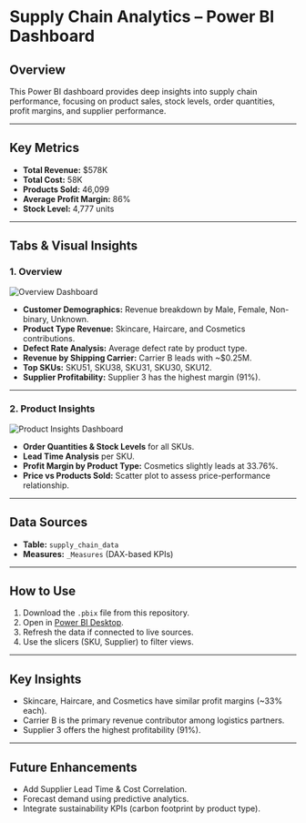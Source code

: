# Supply Chain Analytics – Power BI Dashboard

## Overview
This Power BI dashboard provides deep insights into supply chain performance, focusing on product sales, stock levels, order quantities, profit margins, and supplier performance.

---

## Key Metrics
- **Total Revenue:** $578K
- **Total Cost:** 58K
- **Products Sold:** 46,099
- **Average Profit Margin:** 86%
- **Stock Level:** 4,777 units

---

## Tabs & Visual Insights

### 1. Overview
![Overview Dashboard](screenshots/overview.png)

- **Customer Demographics:** Revenue breakdown by Male, Female, Non-binary, Unknown.
- **Product Type Revenue:** Skincare, Haircare, and Cosmetics contributions.
- **Defect Rate Analysis:** Average defect rate by product type.
- **Revenue by Shipping Carrier:** Carrier B leads with ~$0.25M.
- **Top SKUs:** SKU51, SKU38, SKU31, SKU30, SKU12.
- **Supplier Profitability:** Supplier 3 has the highest margin (91%).

---

### 2. Product Insights
![Product Insights Dashboard](screenshots/product.png)

- **Order Quantities & Stock Levels** for all SKUs.
- **Lead Time Analysis** per SKU.
- **Profit Margin by Product Type:** Cosmetics slightly leads at 33.76%.
- **Price vs Products Sold:** Scatter plot to assess price-performance relationship.

---

## Data Sources
- **Table:** `supply_chain_data`
- **Measures:** `_Measures` (DAX-based KPIs)

---

## How to Use
1. Download the `.pbix` file from this repository.
2. Open in [Power BI Desktop](https://powerbi.microsoft.com/desktop/).
3. Refresh the data if connected to live sources.
4. Use the slicers (SKU, Supplier) to filter views.

---

## Key Insights
- Skincare, Haircare, and Cosmetics have similar profit margins (~33% each).
- Carrier B is the primary revenue contributor among logistics partners.
- Supplier 3 offers the highest profitability (91%).

---

## Future Enhancements
- Add Supplier Lead Time & Cost Correlation.
- Forecast demand using predictive analytics.
- Integrate sustainability KPIs (carbon footprint by product type).
